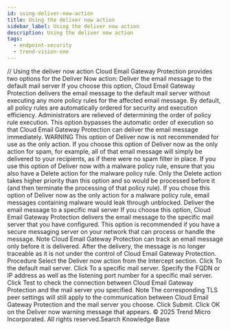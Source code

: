 ```yaml
---
id: using-deliver-now-action
title: Using the deliver now action
sidebar_label: Using the deliver now action
description: Using the deliver now action
tags:
  - endpoint-security
  - trend-vision-one
---
```


/*<![CDATA[*/ $('#title').html($('meta[name=map-description]').attr('content')); /*]]>*/ Using the deliver now action Cloud Email Gateway Protection provides two options for the Deliver Now action: Deliver the email message to the default mail server If you choose this option, Cloud Email Gateway Protection delivers the email message to the default mail server without executing any more policy rules for the affected email message. By default, all policy rules are automatically ordered for security and execution efficiency. Administrators are relieved of determining the order of policy rule execution. This option bypasses the automatic order of execution so that Cloud Email Gateway Protection can deliver the email message immediately. WARNING This option of Deliver now is not recommended for use as the only action. If you choose this option of Deliver now as the only action for spam, for example, all of that email message will simply be delivered to your recipients, as if there were no spam filter in place. If you use this option of Deliver now with a malware policy rule, ensure that you also have a Delete action for the malware policy rule. Only the Delete action takes higher priority than this option and so would be processed before it (and then terminate the processing of that policy rule). If you chose this option of Deliver now as the only action for a malware policy rule, email messages containing malware would leak through unblocked. Deliver the email message to a specific mail server If you choose this option, Cloud Email Gateway Protection delivers the email message to the specific mail server that you have configured. This option is recommended if you have a secure messaging server on your network that can process or handle the message. Note Cloud Email Gateway Protection can track an email message only before it is delivered. After the delivery, the message is no longer traceable as it is not under the control of Cloud Email Gateway Protection. Procedure Select the Deliver now action from the Intercept section. Click To the default mail server. Click To a specific mail server. Specify the FQDN or IP address as well as the listening port number for a specific mail server. Click Test to check the connection between Cloud Email Gateway Protection and the mail server you specified. Note The corresponding TLS peer settings will still apply to the communication between Cloud Email Gateway Protection and the mail server you choose. Click Submit. Click OK on the Deliver now warning message that appears. © 2025 Trend Micro Incorporated. All rights reserved.Search Knowledge Base